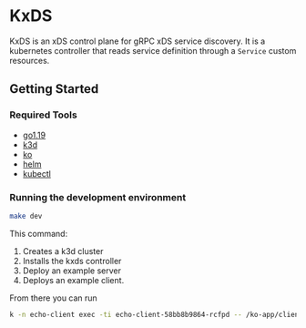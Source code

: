 # KxDS

KxDS is an xDS control plane for gRPC xDS service discovery. It is a kubernetes controller that reads service definition through a `Service` custom resources.

## Getting Started

### Required Tools

- [go1.19](https://go.dev/learn/)
- [k3d](https://github.com/k3d-io/k3d)
- [ko](https://github.com/google/ko)
- [helm](https://helm.sh/)
- [kubectl](https://kubernetes.io/docs/tasks/tools/#kubectl)

### Running the development environment

```bash
make dev
```

This command:

1. Creates a k3d cluster
2. Installs the kxds controller
3. Deploy an example server
4. Deploys an example client.

From there you can run

```bash
k -n echo-client exec -ti echo-client-58bb8b9864-rcfpd -- /ko-app/client --addr xds:///echo-server hello there
```
